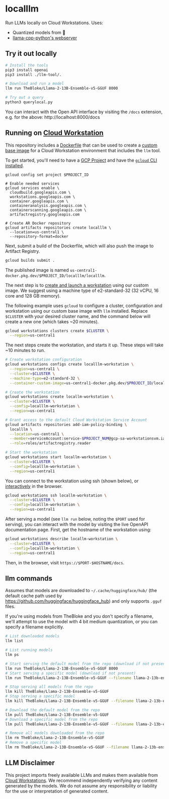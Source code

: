 # localllm

Run LLMs locally on Cloud Workstations. Uses:

- Quantized models from 🤗
- [llama-cpp-python's webserver](https://github.com/abetlen/llama-cpp-python#web-server)

## Try it out locally

```bash
# Install the tools
pip3 install openai
pip3 install ./llm-tool/.

# Download and run a model
llm run TheBloke/Llama-2-13B-Ensemble-v5-GGUF 8000

# Try out a query
python3 querylocal.py
```

You can interact with the Open API interface by visiting the `/docs` extension, e.g. for the above: http://localhost:8000/docs

## Running on [Cloud Workstation](https://cloud.google.com/workstations)

This repository includes a [Dockerfile](./Dockerfile) that can be used to create a [custom base image](https://cloud.google.com/workstations/docs/customize-container-images) for a Cloud Workstation environment that includes the `llm` tool.

To get started, you'll need to have a [GCP Project](https://cloud.google.com/docs/get-started) and have the [`gcloud` CLI installed](https://cloud.google.com/sdk/docs/install).

```
gcloud config set project $PROJECT_ID

# Enable needed services
gcloud services enable \
  cloudbuild.googleapis.com \
  workstations.googleapis.com \
  container.googleapis.com \
  containeranalysis.googleapis.com \
  containerscanning.googleapis.com \
  artifactregistry.googleapis.com

# Create AR Docker repository
gcloud artifacts repositories create localllm \
  --location=us-central1 \
  --repository-format=docker
```

Next, submit a build of the Dockerfile, which will also push the image to Artifact Registry.

```bash
gcloud builds submit .
```

The published image is named `us-central1-docker.pkg.dev/$PROJECT_ID/localllm/localllm`.

The next step is to [create and launch a workstation](https://cloud.google.com/workstations/docs/create-workstation)
using our custom image. We suggest using a machine type of e2-standard-32 (32 vCPU, 16 core and 128 GB memory).

The following example uses `gcloud` to configure a cluster, configuration and workstation using our custom
base image with `llm` installed. Replace `$CLUSTER` with your desired cluster name, and the command
below will create a new one (which takes ~20 minutes).

```bash
gcloud workstations clusters create $CLUSTER \
  --region=us-central1
```

The next steps create the workstation, and starts it up. These steps will take ~10 minutes to run.

```bash
# Create workstation configuration
gcloud workstations configs create localllm-workstation \
  --region=us-central1 \
  --cluster=$CLUSTER \
  --machine-type=e2-standard-32 \
  --container-custom-image=us-central1-docker.pkg.dev/$PROJECT_ID/localllm/localllm

# Create the workstation
gcloud workstations create locallm-workstation \
  --cluster=$CLUSTER \
  --config=localllm-workstation \
  --region=us-central1

# Grant access to the default Cloud Workstation Service Account
gcloud artifacts repositories add-iam-policy-binding \
  localllm \
  --location=us-central1 \
  --member=serviceAccount:service-$PROJECT_NUM@gcp-sa-workstationsvm.iam.gserviceaccount.com \
  --role=roles/artifactregistry.reader

# Start the workstation
gcloud workstations start locallm-workstation \
  --cluster=$CLUSTER \
  --config=localllm-workstation \
  --region=us-central1
```

You can connect to the workstation using ssh (shown below), or [interactively](https://cloud.google.com/workstations/docs/create-workstation#launch_a_workstation) in the browser.

```bash
gcloud workstations ssh locallm-workstation \
  --cluster=$CLUSTER \
  --config=localllm-workstation \
  --region=us-central1
```

After serving a model (see `llm run` below, noting the `$PORT` used for serving), you can interact with
the model by visiting the live OpenAPI documentation page. First, get the hostname of the workstation using:

```bash
gcloud workstations describe locallm-workstation \
  --cluster=$CLUSTER \
  --config=localllm-workstation \
  --region=us-central1
```

Then, in the browser, visit `https://$PORT-$HOSTNAME/docs`.

## llm commands

Assumes that models are downloaded to `~/.cache/huggingface/hub/` (the default cache path
used by https://github.com/huggingface/huggingface_hub) and only supports `.gguf` files.

If you're using models from TheBloke and you don't specify a filename, we'll attempt to use
the model with 4 bit medium quantization, or you can specify a filename explicitly.

```bash
# List downloaded models
llm list

# List running models
llm ps

# Start serving the default model from the repo (download if not present)
llm run TheBloke/Llama-2-13B-Ensemble-v5-GGUF 8000
# Start serving a specific model (download if not present)
llm run TheBloke/Llama-2-13B-Ensemble-v5-GGUF --filename llama-2-13b-ensemble-v5.Q4_K_S.gguf 8000

# Stop serving all models from the repo
llm kill TheBloke/Llama-2-13B-Ensemble-v5-GGUF
# Stop serving a specific model
llm kill TheBloke/Llama-2-13B-Ensemble-v5-GGUF --filename llama-2-13b-ensemble-v5.Q4_K_S.gguf

# Download the default model from the repo
llm pull TheBloke/Llama-2-13B-Ensemble-v5-GGUF
# Download a specific model from the repo
llm pull TheBloke/Llama-2-13B-Ensemble-v5-GGUF --filename llama-2-13b-ensemble-v5.Q4_K_S.gguf

# Remove all models downloaded from the repo
llm rm TheBloke/Llama-2-13B-Ensemble-v5-GGUF
# Remove a specific model
llm rm TheBloke/Llama-2-13B-Ensemble-v5-GGUF --filename llama-2-13b-ensemble-v5.Q4_K_S.gguf
```

## LLM Disclaimer

This project imports freely available LLMs and makes them available from [Cloud Workstations](https://cloud.google.com/workstations). We recommend independently verifying any content generated by the models.
We do not assume any responsibility or liability for the use or interpretation of generated content.
